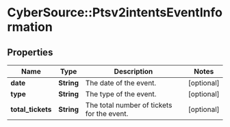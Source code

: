 # CyberSource::Ptsv2intentsEventInformation

## Properties
Name | Type | Description | Notes
------------ | ------------- | ------------- | -------------
**date** | **String** | The date of the event.  | [optional] 
**type** | **String** | The type of the event.  | [optional] 
**total_tickets** | **String** | The total number of tickets for the event.  | [optional] 


